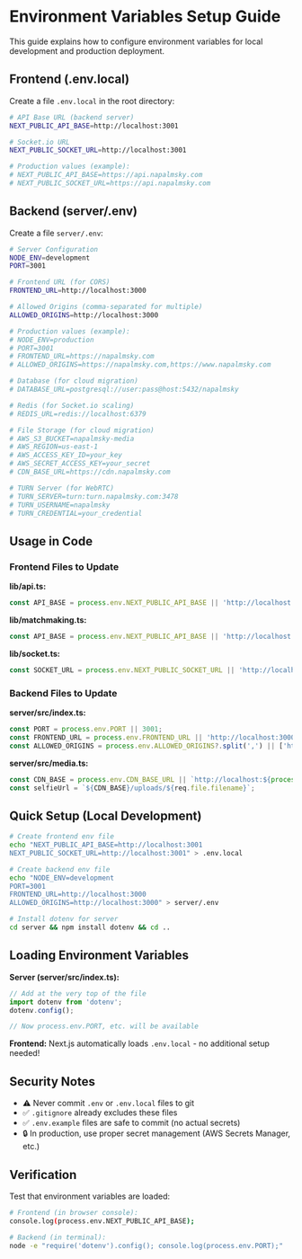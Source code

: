 # Environment Variables Setup Guide

This guide explains how to configure environment variables for local development and production deployment.

## Frontend (.env.local)

Create a file `.env.local` in the root directory:

```bash
# API Base URL (backend server)
NEXT_PUBLIC_API_BASE=http://localhost:3001

# Socket.io URL  
NEXT_PUBLIC_SOCKET_URL=http://localhost:3001

# Production values (example):
# NEXT_PUBLIC_API_BASE=https://api.napalmsky.com
# NEXT_PUBLIC_SOCKET_URL=https://api.napalmsky.com
```

## Backend (server/.env)

Create a file `server/.env`:

```bash
# Server Configuration
NODE_ENV=development
PORT=3001

# Frontend URL (for CORS)
FRONTEND_URL=http://localhost:3000

# Allowed Origins (comma-separated for multiple)
ALLOWED_ORIGINS=http://localhost:3000

# Production values (example):
# NODE_ENV=production
# PORT=3001
# FRONTEND_URL=https://napalmsky.com
# ALLOWED_ORIGINS=https://napalmsky.com,https://www.napalmsky.com

# Database (for cloud migration)
# DATABASE_URL=postgresql://user:pass@host:5432/napalmsky

# Redis (for Socket.io scaling)
# REDIS_URL=redis://localhost:6379

# File Storage (for cloud migration)
# AWS_S3_BUCKET=napalmsky-media
# AWS_REGION=us-east-1
# AWS_ACCESS_KEY_ID=your_key
# AWS_SECRET_ACCESS_KEY=your_secret
# CDN_BASE_URL=https://cdn.napalmsky.com

# TURN Server (for WebRTC)
# TURN_SERVER=turn:turn.napalmsky.com:3478
# TURN_USERNAME=napalmsky
# TURN_CREDENTIAL=your_credential
```

## Usage in Code

### Frontend Files to Update

**lib/api.ts:**
```typescript
const API_BASE = process.env.NEXT_PUBLIC_API_BASE || 'http://localhost:3001';
```

**lib/matchmaking.ts:**
```typescript
const API_BASE = process.env.NEXT_PUBLIC_API_BASE || 'http://localhost:3001';
```

**lib/socket.ts:**
```typescript
const SOCKET_URL = process.env.NEXT_PUBLIC_SOCKET_URL || 'http://localhost:3001';
```

### Backend Files to Update

**server/src/index.ts:**
```typescript
const PORT = process.env.PORT || 3001;
const FRONTEND_URL = process.env.FRONTEND_URL || 'http://localhost:3000';
const ALLOWED_ORIGINS = process.env.ALLOWED_ORIGINS?.split(',') || ['http://localhost:3000'];
```

**server/src/media.ts:**
```typescript
const CDN_BASE = process.env.CDN_BASE_URL || `http://localhost:${process.env.PORT || 3001}`;
const selfieUrl = `${CDN_BASE}/uploads/${req.file.filename}`;
```

## Quick Setup (Local Development)

```bash
# Create frontend env file
echo "NEXT_PUBLIC_API_BASE=http://localhost:3001
NEXT_PUBLIC_SOCKET_URL=http://localhost:3001" > .env.local

# Create backend env file
echo "NODE_ENV=development
PORT=3001
FRONTEND_URL=http://localhost:3000
ALLOWED_ORIGINS=http://localhost:3000" > server/.env

# Install dotenv for server
cd server && npm install dotenv && cd ..
```

## Loading Environment Variables

**Server (server/src/index.ts):**
```typescript
// Add at the very top of the file
import dotenv from 'dotenv';
dotenv.config();

// Now process.env.PORT, etc. will be available
```

**Frontend:**
Next.js automatically loads `.env.local` - no additional setup needed!

## Security Notes

- ⚠️ Never commit `.env` or `.env.local` files to git
- ✅ `.gitignore` already excludes these files
- ✅ `.env.example` files are safe to commit (no actual secrets)
- 🔒 In production, use proper secret management (AWS Secrets Manager, etc.)

## Verification

Test that environment variables are loaded:

```bash
# Frontend (in browser console):
console.log(process.env.NEXT_PUBLIC_API_BASE);

# Backend (in terminal):
node -e "require('dotenv').config(); console.log(process.env.PORT);"
```

